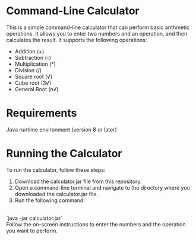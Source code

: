 # Command-Line Calculator
This is a simple command-line calculator that can perform basic arithmetic operations. It allows you to enter two numbers and an operation, and then calculates the result. It supports the following operations:

- Addition (+)
- Subtraction (-)
- Multiplication (*)
- Division (/)
- Square root (√)
- Cube root (3√)
- General Root (n√)
# Requirements
Java runtime environment (version 8 or later)
# Running the Calculator
To run the calculator, follow these steps:

1. Download the calculator.jar file from this repository.
2. Open a command-line terminal and navigate to the directory where you downloaded the calculator.jar file.
3. Run the following command:
<br>
`java -jar calculator.jar`
<br>
Follow the on-screen instructions to enter the numbers and the operation you want to perform.
